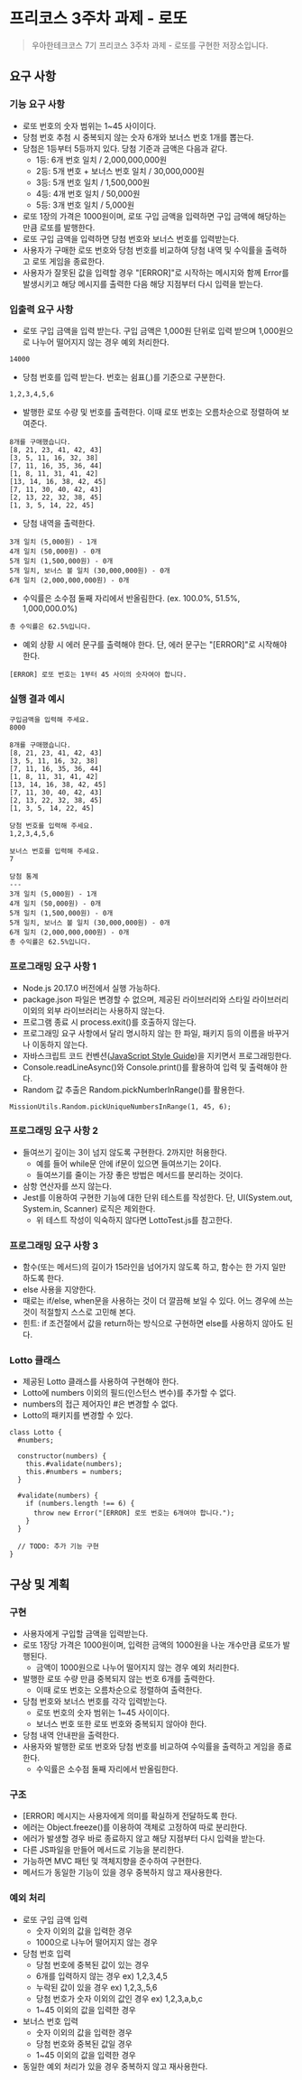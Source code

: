# 프리코스 3주차 과제 - 로또

> 우아한테크코스 7기 프리코스 3주차 과제 - 로또를 구현한 저장소입니다.

## 요구 사항

### 기능 요구 사항

- 로또 번호의 숫자 범위는 1~45 사이이다.
- 당첨 번호 추첨 시 중복되지 않는 숫자 6개와 보너스 번호 1개를 뽑는다.
- 당첨은 1등부터 5등까지 있다. 당첨 기준과 금액은 다음과 같다.
  - 1등: 6개 번호 일치 / 2,000,000,000원
  - 2등: 5개 번호 + 보너스 번호 일치 / 30,000,000원
  - 3등: 5개 번호 일치 / 1,500,000원
  - 4등: 4개 번호 일치 / 50,000원
  - 5등: 3개 번호 일치 / 5,000원
- 로또 1장의 가격은 1000원이며, 로또 구입 금액을 입력하면 구입 금액에 해당하는 만큼 로또를 발행한다.
- 로또 구입 금액을 입력하면 당첨 번호와 보너스 번호를 입력받는다.
- 사용자가 구매한 로또 번호와 당첨 번호를 비교하여 당첨 내역 및 수익률을 출력하고 로또 게임을 종료한다.
- 사용자가 잘못된 값을 입력할 경우 "[ERROR]"로 시작하는 메시지와 함께 Error를 발생시키고 해당 메시지를 출력한 다음 해당 지점부터 다시 입력을 받는다.

### 입출력 요구 사항

- 로또 구입 금액을 입력 받는다. 구입 금액은 1,000원 단위로 입력 받으며 1,000원으로 나누어 떨어지지 않는 경우 예외 처리한다.

```
14000
```

- 당첨 번호를 입력 받는다. 번호는 쉼표(,)를 기준으로 구분한다.

```
1,2,3,4,5,6
```

- 발행한 로또 수량 및 번호를 출력한다. 이때 로또 번호는 오름차순으로 정렬하여 보여준다.

```
8개를 구매했습니다.
[8, 21, 23, 41, 42, 43]
[3, 5, 11, 16, 32, 38]
[7, 11, 16, 35, 36, 44]
[1, 8, 11, 31, 41, 42]
[13, 14, 16, 38, 42, 45]
[7, 11, 30, 40, 42, 43]
[2, 13, 22, 32, 38, 45]
[1, 3, 5, 14, 22, 45]
```

- 당첨 내역을 출력한다.

```
3개 일치 (5,000원) - 1개
4개 일치 (50,000원) - 0개
5개 일치 (1,500,000원) - 0개
5개 일치, 보너스 볼 일치 (30,000,000원) - 0개
6개 일치 (2,000,000,000원) - 0개
```

- 수익률은 소수점 둘째 자리에서 반올림한다. (ex. 100.0%, 51.5%, 1,000,000.0%)

```
총 수익률은 62.5%입니다.
```

- 예외 상황 시 에러 문구를 출력해야 한다. 단, 에러 문구는 "[ERROR]"로 시작해야 한다.

```
[ERROR] 로또 번호는 1부터 45 사이의 숫자여야 합니다.
```

### 실행 결과 예시

```
구입금액을 입력해 주세요.
8000

8개를 구매했습니다.
[8, 21, 23, 41, 42, 43]
[3, 5, 11, 16, 32, 38]
[7, 11, 16, 35, 36, 44]
[1, 8, 11, 31, 41, 42]
[13, 14, 16, 38, 42, 45]
[7, 11, 30, 40, 42, 43]
[2, 13, 22, 32, 38, 45]
[1, 3, 5, 14, 22, 45]

당첨 번호를 입력해 주세요.
1,2,3,4,5,6

보너스 번호를 입력해 주세요.
7

당첨 통계
---
3개 일치 (5,000원) - 1개
4개 일치 (50,000원) - 0개
5개 일치 (1,500,000원) - 0개
5개 일치, 보너스 볼 일치 (30,000,000원) - 0개
6개 일치 (2,000,000,000원) - 0개
총 수익률은 62.5%입니다.
```

### 프로그래밍 요구 사항 1

- Node.js 20.17.0 버전에서 실행 가능하다.
- package.json 파일은 변경할 수 없으며, 제공된 라이브러리와 스타일 라이브러리 이외의 외부 라이브러리는 사용하지 않는다.
- 프로그램 종료 시 process.exit()를 호출하지 않는다.
- 프로그래밍 요구 사항에서 달리 명시하지 않는 한 파일, 패키지 등의 이름을 바꾸거나 이동하지 않는다.
- 자바스크립트 코드 컨벤션([JavaScript Style Guide](https://github.com/woowacourse/woowacourse-docs/tree/main/styleguide/javascript))을 지키면서 프로그래밍한다.
- Console.readLineAsync()와 Console.print()를 활용하여 입력 및 출력해야 한다.
- Random 값 추출은 Random.pickNumberInRange()를 활용한다.

```
MissionUtils.Random.pickUniqueNumbersInRange(1, 45, 6);
```

### 프로그래밍 요구 사항 2

- 들여쓰기 깊이는 3이 넘지 않도록 구현한다. 2까지만 허용한다.
  - 예를 들어 while문 안에 if문이 있으면 들여쓰기는 2이다.
  - 들여쓰기를 줄이는 가장 좋은 방법은 메서드를 분리하는 것이다.
- 삼항 연산자를 쓰지 않는다.
- Jest를 이용하여 구현한 기능에 대한 단위 테스트를 작성한다. 단, UI(System.out, System.in, Scanner) 로직은 제외한다.
  - 위 테스트 작성이 익숙하지 않다면 LottoTest.js를 참고한다.

### 프로그래밍 요구 사항 3

- 함수(또는 메서드)의 길이가 15라인을 넘어가지 않도록 하고, 함수는 한 가지 일만 하도록 한다.
- else 사용을 지양한다.
- 때로는 if/else, when문을 사용하는 것이 더 깔끔해 보일 수 있다. 어느 경우에 쓰는 것이 적절할지 스스로 고민해 본다.
- 힌트: if 조건절에서 값을 return하는 방식으로 구현하면 else를 사용하지 않아도 된다.

### Lotto 클래스

- 제공된 Lotto 클래스를 사용하여 구현해야 한다.
- Lotto에 numbers 이외의 필드(인스턴스 변수)를 추가할 수 없다.
- numbers의 접근 제어자인 #은 변경할 수 없다.
- Lotto의 패키지를 변경할 수 있다.

```
class Lotto {
  #numbers;

  constructor(numbers) {
    this.#validate(numbers);
    this.#numbers = numbers;
  }

  #validate(numbers) {
    if (numbers.length !== 6) {
      throw new Error("[ERROR] 로또 번호는 6개여야 합니다.");
    }
  }

  // TODO: 추가 기능 구현
}
```

## 구상 및 계획

### 구현

- 사용자에게 구입할 금액을 입력받는다.
- 로또 1장당 가격은 1000원이며, 입력한 금액의 1000원을 나눈 개수만큼 로또가 발행된다.
  - 금액이 1000원으로 나누어 떨어지지 않는 경우 예외 처리한다.
- 발행한 로또 수량 만큼 중복되지 않는 번호 6개를 출력한다.
  - 이때 로또 번호는 오름차순으로 정렬하여 출력한다.
- 당첨 번호와 보너스 번호를 각각 입력받는다.
  - 로또 번호의 숫자 범위는 1~45 사이이다.
  - 보너스 번호 또한 로또 번호와 중복되지 않아야 한다.
- 당첨 내역 안내판을 출력한다.
- 사용자와 발행한 로또 번호와 당첨 번호를 비교하여 수익률을 출력하고 게임을 종료한다.
  - 수익률은 소수점 둘째 자리에서 반올림한다.

### 구조

- [ERROR] 메시지는 사용자에게 의미를 확실하게 전달하도록 한다.
- 에러는 Object.freeze()를 이용하여 객체로 고정하여 따로 분리한다.
- 에러가 발생할 경우 바로 종료하지 않고 해당 지점부터 다시 입력을 받는다.
- 다른 JS파일을 만들어 메서드로 기능을 분리한다.
- 가능하면 MVC 패턴 및 객체지향을 준수하여 구현한다.
- 메서드가 동일한 기능이 있을 경우 중복하지 않고 재사용한다.

### 예외 처리

- 로또 구입 금액 입력
  - 숫자 이외의 값을 입력한 경우
  - 1000으로 나누어 떨어지지 않는 경우
- 당첨 번호 입력
  - 당첨 번호에 중복된 값이 있는 경우
  - 6개를 입력하지 않는 경우 ex) 1,2,3,4,5
  - 누락된 값이 있을 경우 ex) 1,2,3,,5,6
  - 당첨 번호가 숫자 이외의 값인 경우 ex) 1,2,3,a,b,c
  - 1~45 이외의 값을 입력한 경우
- 보너스 번호 입력
  - 숫자 이외의 값을 입력한 경우
  - 당첨 번호와 중복된 값일 경우
  - 1~45 이외의 값을 입력한 경우
- 동일한 예외 처리가 있을 경우 중복하지 않고 재사용한다.
